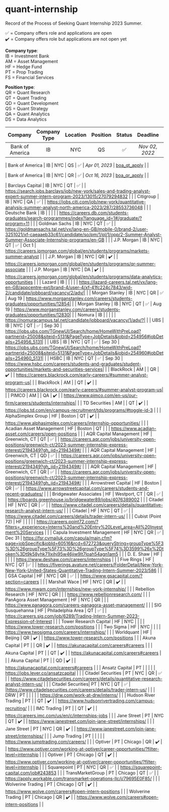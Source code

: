 # quant-internship
Record of the Process of Seeking Quant Internship 2023 Summer.

✅ = Company offers role and applications are open  
✔️ = Company offers role but applications are not open yet  

__Company type__:  
IB = Investment Bank  
AM = Asset Management  
HF = Hedge Fund  
PT = Prop Trading  
FS = Financial Services  

__Position type__:  
QR = Quant Research  
QT = Quant Trading  
QD = Quant Development  
QS = Quant Strategy  
QA = Quant Analytics  
DS = Data Analytics

| Company | Company Type | Location | Position | Status | Deadline | Apply | Progress | 
| :-----: | :----: | :----: | :----: | :----: | :----: |:----: | :----: |
| Bank of America | IB | NYC | QS | ✅ | *Nov 02, 2022* | [boa_qs_apply](https://campus.bankofamerica.com/careers/global_markets_quantitative_strategies_group_summer_associate_program__2023.html) |  |

| Bank of America | IB | NYC | QS | ✅ | *Apr 01, 2023* | [boa_qt_apply](https://campus.bankofamerica.com/careers/global_markets_sales__trading_summer_associate_program__2023.html) | |

| Bank of America | IB | NYC | QR | ✅ | *Oct 16, 2023* | [boa_qr_apply](https://campus.bankofamerica.com/careers/global_quantitative_research_summer_associate_program__2023.html) | |

| Barclays Capital | IB | NYC | QT | ✅ |  | https://search.jobs.barclays/job/new-york/sales-and-trading-analyst-expert-summer-intern-program-2023/13015/27079294832 |  |
| Citigroup | IB | NYC | QA | ✅ |  | https://jobs.citi.com/job/new-york/quantitative-analysis-summer-analyst-north-america-2023/287/28553736048 |  |
| Deutsche Bank | IB | | | |  | https://careers.db.com/students-graduates/search-programmes/index?language_id=1#/graduate/?program=11 |  |
| Goldman Sachs | IB | NYC | QT | ✅ |  | https://goldmansachs.tal.net/vx/lang-en-GB/mobile-0/brand-2/user-3251021/xf-caeaaeb33c61/candidate/so/pm/1/pl/1/opp/2-Summer-Analyst-Summer-Associate-Internship-programs/en-GB |  |
| J.P. Morgan | IB | NYC | QT | ✅ | Oct 1  | https://careers.jpmorgan.com/global/en/students/programs/markets-summer-analyst |  |
| J.P. Morgan | IB | NYC | QR | ✔️ |  | https://careers.jpmorgan.com/global/en/students/programs/qr-summer-associate |  |
| J.P. Morgan | IB | NYC | DA | ✔️ |  | https://careers.jpmorgan.com/global/en/students/programs/data-analytics-opportunities |  |
| Lazard | IB | | | |  | https://lazard-careers.tal.net/vx/lang-en-GB/appcentre-ext/brand-4/user-4/xf-41fc224c7843/wid-2/candidate/jobboard/vacancy/2/adv/|  |
| Morgan Stanley | IB | NYC | QR | ✅ | Aug 19 | https://www.morganstanley.com/careers/students-graduates/opportunities/12854|  |
| Morgan Stanley | IB | NYC | QT | ✅ | Aug 19 | https://www.morganstanley.com/careers/students-graduates/opportunities/12830|  |
| Nomura | IB | | |  | | https://nomuracampus.tal.net/candidate/jobboard/vacancy/1/adv/?|  |
| UBS | IB | NYC | QT | ✅ | Sep 30 | https://jobs.ubs.com/TGnewUI/Search/home/HomeWithPreLoad?partnerid=25008&siteid=5131&PageType=JobDetails&jobid=254956#jobDetails=254956_5131|  |
| UBS | IB | NYC | QT | ✅ | Sep 30 | https://jobs.ubs.com/TGnewUI/Search/home/HomeWithPreLoad?partnerid=25008&siteid=5131&PageType=JobDetails&jobid=254960#jobDetails=254960_5131|  |
| HSBC | IB | NYC | QT | ✅ | Sep 30 | https://www.hsbc.com/careers/students-and-graduates/student-opportunities/markets-and-securities-services|  |
| BlackRock | AM |  | QR | ✔️ | | https://careers.blackrock.com/early-careers/#summer-analyst-program-us|  |
| BlackRock | AM |  | QT | ✔️ | | https://careers.blackrock.com/early-careers/#summer-analyst-program-us|  |
| PIMCO | AM |  | QA | ✔️ | | https://www.pimco.com/en-us/our-firm/careers/students/internships|  |
| TD Securities | AM |  | QT | ✔️ | | https://jobs.td.com/en/campus-recruitment/tds/programs/#toggle-id-3 |  |
| AlphaSimplex Group | HF | Boston  | QT | ✔️ | | https://www.alphasimplex.com/careers/internship-opportunities/ |  |
| Acadian Asset Management | HF | Boston  | QT |  | | https://www.acadian-asset.com/careers/open-positions |  |
| AQR Capital Management | HF | Greenwich, CT  | QT | ✅ | | https://careers.aqr.com/jobs/university-open-positions/greenwich-ct/2023-summer-internship-express-interest/2194349?gh_jid=2194349#/ |  |
| AQR Capital Management | HF | Greenwich, CT  | QD | ✅ | | https://careers.aqr.com/jobs/university-open-positions/greenwich-ct/2023-summer-internship-express-interest/2194349?gh_jid=2194349#/ |  |
| AQR Capital Management | HF | Greenwich, CT  | QR | ✅ | | https://careers.aqr.com/jobs/university-open-positions/greenwich-ct/2023-summer-internship-express-interest/2194349?gh_jid=2194349#/ |  |
| Arrowstreet Capital | HF | Boston  | QR | ✅ | | https://www.arrowstreetcapital.com/careers/students-and-recent-graduates/ |  |
| Bridgewater Associates | HF | Westport, CT  | QR | ✅ | | https://boards.greenhouse.io/bridgewater89/jobs/4076389002 |  |
| Citadel | HF | NYC  | QR | ✅ | | https://www.citadel.com/careers/details/quantitative-research-analyst-intern-us/ |  |
| Citadel | HF | NYC | QT | ✅ | | https://www.citadel.com/careers/details/trader-intern-us/ |  |
| Cubist (Point 72) | HF | | |  | | https://careers.point72.com/?filters=_experience=Interns%20and%20Entry%20Level_area=All%20Investment%20Services |  |
| Capula Investment Management | HF | NYC | QR | ✅ | Dec 31 | https://fsr.cvmailuk.com/capula/main.cfm?page=jobSpecific&jobId=60516&rcd=672723&queryString=groupType%5F3%3D%26groupType%5F73%3D%26groupType%5F74%3D3599%26x%2Dtoken%3Dt9k58yhk71lxihj95w46jiw9lt7loah54agn1am5 |  |
| D. E. Shaw | HF | | |  | | https://www.deshaw.com/careers/internships |  |
| Five Rings | HF | NYC | QT |✅  | | https://fiverings.avature.net/careers/FolderDetail/New-York-New-York-United-States-Quantitative-Trading-Intern-Summer-2023/586 |  |
| GSA Capital | HF | NYC | QR | ✅  | | https://www.gsacapital.com/?section=careers |  |
| Marshall Wace | HF | NYC | QR | ✔️ | | https://www.mwam.com/internships/new-york-internship/ |  |
| Rebellion Research | HF | NYC | QR |  | | https://www.rebellionresearch.com/ |  |
| PanAgora Asset Management | HF | NYC | QR |  | | https://www.panagora.com/careers-panagora-asset-management/ |  |
| SIG Susquehanna | HF | Philadelphia Area | QT | ✅ | | https://careers.sig.com/job/6289/Trading-Intern-Summer-2023-Expression-of-Interest |  |
| Tower Research Capital | HF | NYC | |  | | https://www.tower-research.com/positions |  |
| Two Sigma | HF | NYC | |  | | https://www.twosigma.com/careers/internships/ |  |
| Worldquant | HF | Beijing | QR | ✔️	 | | https://www.tower-research.com/positions |  |
| Akuna Capital | PT |   | QR | ✔️ | | https://akunacapital.com/careers#careers |  |
| Akuna Capital | PT |   | QT | ✔️ | | https://akunacapital.com/careers#careers |  |
| Akuna Capital | PT |   | QD | ✔️ | | https://akunacapital.com/careers#careers |  |
| Ansatz Capital | PT |   |  |  | | https://jobs.lever.co/ansatzcapital |  |
| Citadel Securities | PT | NYC | QR | ✅ | | https://www.citadelsecurities.com/careers/details/quantitative-research-analyst-intern-us/ |  |
| Citadel Securities| PT | NYC | QT | ✅ | |https://www.citadelsecurities.com/careers/details/trader-intern-us/ |  |
| DRW | PT | | |  | | https://drw.com/work-at-drw/interns/ |  |
| Hudson River Trading | PT | | QT | ✔️ | | https://www.hudsonrivertrading.com/campus-recruiting/ |  |
| IMC Trading | PT | | QT | ✔️ | | https://careers.imc.com/us/en/c/internships-jobs |  |
| Jane Street | PT | NYC | QT | ✔️ | | https://www.janestreet.com/join-jane-street/internships/ |  |
| Jane Street | PT | NYC | QR | ✔️ | | https://www.janestreet.com/join-jane-street/internships/ |  |
| Jump Trading | PT | |  |  | | https://www.jumptrading.com/careers/ |  |
| Optiver | PT | Chicago | QR | ✔️ | | https://www.optiver.com/working-at-optiver/career-opportunities/?filter-level=internship |  |
| Optiver | PT | Chicago | QT | ✔️ | | https://www.optiver.com/working-at-optiver/career-opportunities/?filter-level=internship |  |
| Squarepoint | PT | NYC | QR | ✅ | | https://squarepoint-capital.com/job#243853 |  |
| TransMarketGroup	 | PT | Chicago	 | QT | ✅ | | https://apply.workable.com/transmarket-operations-llc/j/79695E0F85/ |  |
| Wolverine Trading	 | PT | Chicago	 | QT | ✔️ | | https://www.wolve.com/careers#open-intern-positions |  |
| Wolverine Trading	 | PT | Chicago	 | QR | ✔️ | | https://www.wolve.com/careers#open-intern-positions |  |